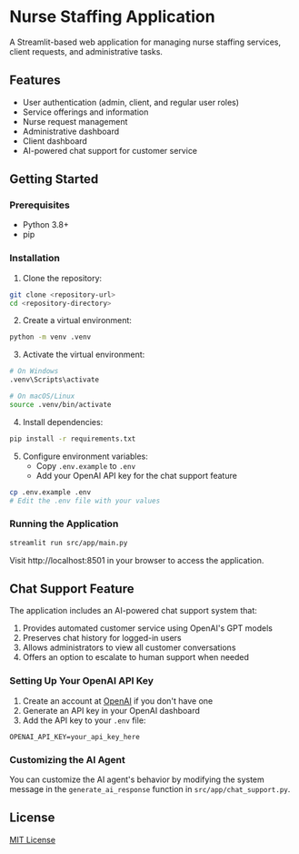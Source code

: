 # Nurse Staffing Application

A Streamlit-based web application for managing nurse staffing services, client requests, and administrative tasks.

## Features

- User authentication (admin, client, and regular user roles)
- Service offerings and information
- Nurse request management
- Administrative dashboard
- Client dashboard
- AI-powered chat support for customer service

## Getting Started

### Prerequisites

- Python 3.8+
- pip

### Installation

1. Clone the repository:
```bash
git clone <repository-url>
cd <repository-directory>
```

2. Create a virtual environment:
```bash
python -m venv .venv
```

3. Activate the virtual environment:
```bash
# On Windows
.venv\Scripts\activate

# On macOS/Linux
source .venv/bin/activate
```

4. Install dependencies:
```bash
pip install -r requirements.txt
```

5. Configure environment variables:
   - Copy `.env.example` to `.env`
   - Add your OpenAI API key for the chat support feature
```bash
cp .env.example .env
# Edit the .env file with your values
```

### Running the Application

```bash
streamlit run src/app/main.py
```

Visit http://localhost:8501 in your browser to access the application.

## Chat Support Feature

The application includes an AI-powered chat support system that:

1. Provides automated customer service using OpenAI's GPT models
2. Preserves chat history for logged-in users
3. Allows administrators to view all customer conversations
4. Offers an option to escalate to human support when needed

### Setting Up Your OpenAI API Key

1. Create an account at [OpenAI](https://platform.openai.com/) if you don't have one
2. Generate an API key in your OpenAI dashboard
3. Add the API key to your `.env` file:
```
OPENAI_API_KEY=your_api_key_here
```

### Customizing the AI Agent

You can customize the AI agent's behavior by modifying the system message in the `generate_ai_response` function in `src/app/chat_support.py`.

## License

[MIT License](LICENSE) 
